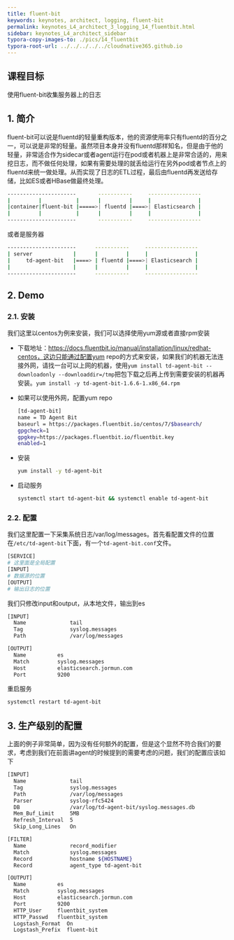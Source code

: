 ```yaml
---
title: fluent-bit
keywords: keynotes, architect, logging, fluent-bit
permalink: keynotes_L4_architect_3_logging_14_fluentbit.html
sidebar: keynotes_L4_architect_sidebar
typora-copy-images-to: ./pics/14_fluentbit
typora-root-url: ../../../../../cloudnative365.github.io
---
```


## 课程目标

使用fluent-bit收集服务器上的日志

## 1. 简介

fluent-bit可以说是fluentd的轻量重构版本，他的资源使用率只有fluentd的百分之一，可以说是非常的轻量。虽然项目本身并没有fluentd那样知名，但是由于他的轻量，非常适合作为sidecar或者agent运行在pod或者机器上是非常合适的，用来挖日志，而不做任何处理，如果有需要处理的就丢给运行在另外pod或者节点上的fluentd来统一做处理。从而实现了日志的ETL过程，最后由fluentd再发送给存储，比如ES或者HBase做最终处理。

``` bash
----------------------       -----------     -----------------
|         |           |      |         |     |               |
|container|fluent-bit |=====>| fluentd |====>| Elasticsearch |
|         |           |      |         |     |               |
----------------------       -----------     -----------------
```

或者是服务器

``` bash
----------------------      -----------     -----------------
| server             |      |         |     |               |
|     td-agent-bit   |====> | fluentd |====>| Elasticsearch |
|                    |      |         |     |               |
----------------------      -----------     -----------------
```

## 2. Demo

### 2.1. 安装

我们这里以centos为例来安装，我们可以选择使用yum源或者直接rpm安装

+ 下载地址：https://docs.fluentbit.io/manual/installation/linux/redhat-centos，这边只能通过配置yum repo的方式来安装，如果我们的机器无法连接外网，请找一台可以上网的机器，使用`yum install td-agent-bit --downloadonly --downloaddir=/tmp`把包下载之后再上传到需要安装的机器再安装。`yum install -y td-agent-bit-1.6.6-1.x86_64.rpm`

+ 如果可以使用外网，配置yum repo

  ``` bash
  [td-agent-bit]
  name = TD Agent Bit
  baseurl = https://packages.fluentbit.io/centos/7/$basearch/
  gpgcheck=1
  gpgkey=https://packages.fluentbit.io/fluentbit.key
  enabled=1
  ```

+ 安装

  ``` bash
  yum install -y td-agent-bit
  ```

+ 启动服务

  ``` bash
  systemctl start td-agent-bit && systemctl enable td-agent-bit
  ```

### 2.2. 配置

我们这里配置一下采集系统日志/var/log/messages。首先看配置文件的位置在`/etc/td-agent-bit`下面，有一个`td-agent-bit.conf`文件。

``` bash
[SERVICE]
# 这里面是全局配置
[INPUT]
# 数据源的位置
[OUTPUT]
# 输出日志的位置
```

我们只修改input和output，从本地文件，输出到es

``` bash
[INPUT]
  Name              tail
  Tag               syslog.messages
  Path              /var/log/messages

[OUTPUT]
  Name          es
  Match         syslog.messages
  Host          elasticsearch.jormun.com
  Port          9200
```

重启服务

``` bash
systemctl restart td-agent-bit
```

## 3. 生产级别的配置

上面的例子非常简单，因为没有任何额外的配置，但是这个显然不符合我们的要求，考虑到我们在前面讲agent的时候提到的需要考虑的问题，我们的配置应该如下

``` bash
[INPUT]
  Name              tail
  Tag               syslog.messages
  Path              /var/log/messages
  Parser            syslog-rfc5424
  DB                /var/log/td-agent-bit/syslog.messages.db
  Mem_Buf_Limit     5MB
  Refresh_Interval  5
  Skip_Long_Lines   On

[FILTER]
  Name              record_modifier
  Match             syslog.messages
  Record            hostname ${HOSTNAME}
  Record            agent_type td-agent-bit

[OUTPUT]
  Name          es
  Match         syslog.messages
  Host          elasticsearch.jormun.com
  Port          9200
  HTTP_User     fluentbit_system
  HTTP_Passwd   fluentbit_system
  Logstash_Format  On
  Logstash_Prefix  fluent-bit
```


